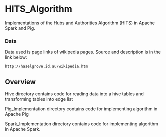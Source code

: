 # HITS_Algorithm

Implementations of the Hubs and Authorities Algorithm (HITS) in Apache Spark and Pig. 

### Data

Data used is page links of wikipedia pages. Source and description is in the link below: 

	http://haselgrove.id.au/wikipedia.htm

## Overview

Hive directory contains code for reading data into a hive tables and transforming tables into edge list

Pig_Implementation directory contains code for implementing algorithm in Apache Pig

Spark_Implementation directory contains code for implementing algorithm in Apache Spark. 

